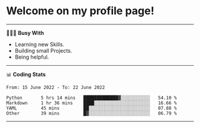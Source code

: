 # Welcome on my profile page!
<!-- print(("dralla"[::-1]+"s").capitalize()) -->

---
👨🏻‍💻 **Busy With**
* Learning new Skills.
* Building small Projects.
* Being helpful.

---
📊 **Coding Stats**
<!--START_SECTION:waka-->

```text
From: 15 June 2022 - To: 22 June 2022

Python       5 hrs 14 mins   █████████████▓░░░░░░░░░░░   54.10 %
Markdown     1 hr 36 mins    ████░░░░░░░░░░░░░░░░░░░░░   16.66 %
YAML         45 mins         ██░░░░░░░░░░░░░░░░░░░░░░░   07.88 %
Other        39 mins         █▓░░░░░░░░░░░░░░░░░░░░░░░   06.79 %
```

<!--END_SECTION:waka-->
---
